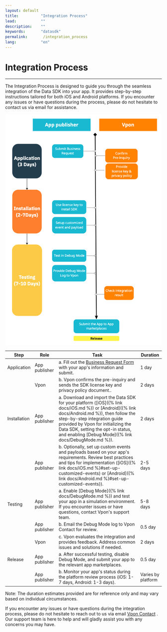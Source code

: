 ```yaml
---
layout: default
title:          "Integration Process"
lead:           ""
description:    ""
keywords:       "datasdk"
permalink:       /integration_process
lang:           "en"
---
```


# Integration Process
---

The Integration Process is designed to guide you through the seamless integration of the Data SDK into your app. It provides step-by-step instructions tailored for both iOS and Android platforms. If you encounter any issues or have questions during the process, please do not hesitate to contact us via email for assistance.


![](/docs/images/integration_process_4.png) 

| Step | Role        | Task                                                                                                    | Duration          |
|------|-------------|---------------------------------------------------------------------------------------------------------|-------------------|
| Application    | App publisher | a. Fill out the [Business Request Form](https://airtable.com/shr0Mts1aMzUlzEIm) with your app's information and submit.        |         1 day          |
|      | Vpon        | b. Vpon confirms the pre-inquiry and sends the SDK license key and privacy policy document..                                | 2 days            |
| Installation| App publisher | a. Download and import the Data SDK for your platform ([iOS]({% link docs/iOS.md %}) or [Android]({% link docs/Android.md %}), then follow the step-by-step integration guide provided by Vpon for initializing the Data SDK, setting the opt-in status, and enabling [Debug Mode]({% link docs/DebugMode.md %}). |          2 days         |
|      | App publisher   | b. Optionally, set up custom events and payloads based on your app's requirements. Review best practices and tips for implementation ([iOS]({% link docs/iOS.md %}#set-up-customized-events) or [Android]({% link docs/Android.md %}#set-up-customized-events)).  | 2-5 days |
| Testing    | App publisher | a. Enable [Debug Mode]({% link docs/DebugMode.md %}) and test your app in a simulation environment. If you encounter issues or have questions, contact Vpon's support team. | 5-8 days          |
|      | App publisher| b. Email the Debug Mode log to Vpon Contact for review.                               |         0.5 day          |
|      | Vpon        | c. Vpon evaluates the integration and provides feedback. Address common issues and solutions if needed. | 2 days            |
| Release    | App publisher | a. After successful testing, disable Debug Mode, and submit your app to the relevant app marketplaces.  |     0.5 day               |
|      | App publisher  | b. Monitor your app's status during the platform review process (iOS: 1-7 days, Android: 1-3 days).     | Varies by platform |


Note: The duration estimates provided are for reference only and may vary based on individual circumstances.

If you encounter any issues or have questions during the integration process, please do not hesitate to reach out to us via email [Vpon Contact](mailto:datasdk<span>.support@vpon.com)
. Our support team is here to help and will gladly assist you with any concerns you may have. 
